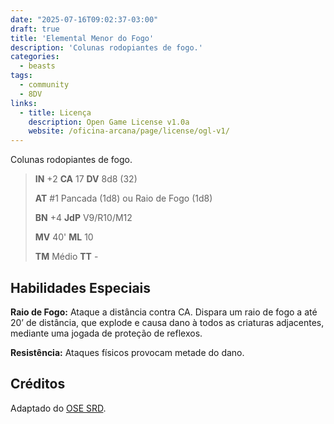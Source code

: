```yaml
---
date: "2025-07-16T09:02:37-03:00"
draft: true
title: 'Elemental Menor do Fogo'
description: 'Colunas rodopiantes de fogo.'
categories:
  - beasts
tags:
  - community
  - 8DV
links:
  - title: Licença
    description: Open Game License v1.0a
    website: /oficina-arcana/page/license/ogl-v1/
---
```


Colunas rodopiantes de fogo.

> **IN** +2 **CA** 17 **DV** 8d8 (32)
>
> **AT** #1 Pancada (1d8) ou Raio de Fogo (1d8)
>
> **BN** +4 **JdP** V9/R10/M12
>
> **MV** 40' **ML** 10
>
> **TM** Médio **TT** -

## Habilidades Especiais

**Raio de Fogo:** Ataque a distância contra CA. Dispara um raio de fogo a até 20’ de distância, que explode e causa dano à todos as criaturas adjacentes, mediante uma jogada de proteção de reflexos.

**Resistência:** Ataques físicos provocam metade do dano.

## Créditos

Adaptado do [OSE SRD](https://ose-srd.netlify.app/).
